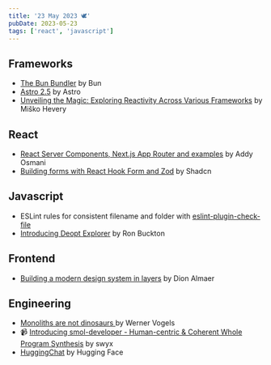 ```yaml
---
title: '23 May 2023 🕊️'
pubDate: 2023-05-23
tags: ['react', 'javascript']
---
```


## Frameworks
* [The Bun Bundler](https://bun.sh/blog/bun-bundler) by Bun
* [Astro 2.5](https://astro.build/blog/astro-250) by Astro
* [Unveiling the Magic: Exploring Reactivity Across Various Frameworks](https://www.builder.io/blog/reactivity-across-frameworks) by Miško Hevery

## React
* [React Server Components, Next.js App Router and examples](https://addyosmani.com/blog/react-server-components-app-router) by Addy Osmani
* [Building forms with React Hook Form and Zod](https://ui.shadcn.com/examples/forms) by Shadcn

## Javascript
* ESLint rules for consistent filename and folder with [eslint-plugin-check-file](https://github.com/DukeLuo/eslint-plugin-check-file)
* [Introducing Deopt Explorer](https://devblogs.microsoft.com/typescript/introducing-deopt-explorer) by Ron Buckton

## Frontend
* [Building a modern design system in layers](https://blog.almaer.com/building-a-modern-design-system-in-layers) by Dion Almaer


## Engineering
* [Monoliths are not dinosaurs ](https://www.allthingsdistributed.com/2023/05/monoliths-are-not-dinosaurs.html) by Werner Vogels
* 📹 [Introducing smol-developer - Human-centric & Coherent Whole Program Synthesis](https://www.youtube.com/watch?v=UCo7YeTy-aE) by swyx
* [HuggingChat](https://huggingface.co/chat/) by Hugging Face



 


